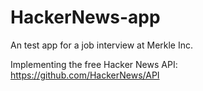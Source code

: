 # HackerNews-app

An test app for a job interview at Merkle Inc.

Implementing the free Hacker News API: https://github.com/HackerNews/API
